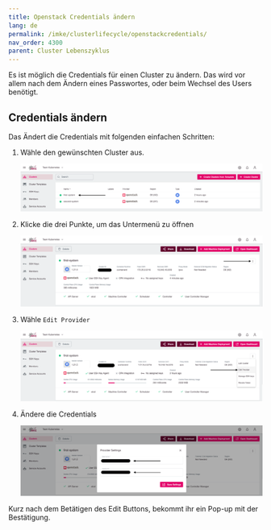 ```yaml
---
title: Openstack Credentials ändern
lang: de
permalink: /imke/clusterlifecycle/openstackcredentials/
nav_order: 4300
parent: Cluster Lebenszyklus
---
```

<!-- LTeX:  language=de-DE -->

Es ist möglich die Credentials für einen Cluster zu ändern.
Das wird vor allem nach dem Ändern eines Passwortes, oder beim Wechsel des Users benötigt.

## Credentials ändern

Das Ändert die Credentials mit folgenden einfachen Schritten:

1. Wähle den gewünschten Cluster aus.

    ![Clusters](clusters.png)

1. Klicke die drei Punkte, um das Untermenü zu öffnen

    ![Three-Dots](three-dots.png)

1. Wähle `Edit Provider`

    ![Edit-Provider](edit-cluster.png)

1. Ändere die Credentials

    ![Credentials-Edit](credentials-edit.png)

Kurz nach dem Betätigen des Edit Buttons, bekommt ihr ein Pop-up mit der Bestätigung.
